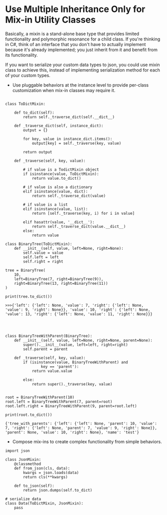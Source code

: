 # Use	Multiple	Inheritance	Only	for	Mix-in	Utility Classes


Basically, a mixin is a stand-alone base type that provides limited functionality and polymorphic resonance for a child class. If you're thinking in C#, think of an interface that you don't have to actually implement because it's already implemented; you just inherit from it and benefit from its functionality.

If you want to serialize your custom data types to json, you could use mixin class to achieve this, instead of implementing serialization method for each of your custom types.

* Use	pluggable	behaviors	at	the	instance	level	to	provide	per-class	customization when	mix-in	classes	may	require	it.

```

class ToDictMixin:

    def to_dict(self):
        return self._traverse_dict(self.__dict__)

    def _traverse_dict(self, instance_dict):
        output = {}

        for key, value in instance_dict.items():
            output[key] = self._traverse(key, value)

        return output

    def _traverse(self, key, value):

        # if value is a TodictMixin object
        if isinstance(value, ToDictMixin):
            return value.to_dict()

        # if value is also a dictionary
        elif isinstance(value, dict):
            return self._traverse_dict(value)

        # if value is a list
        elif isinstance(value, list):
            return [self._traverse(key, i) for i in value]

        elif hasattr(value, '__dict__'):
            return self._traverse_dict(value.__dict__)
        else:
            return value

class BinaryTree(ToDictMixin):
    def __init__(self, value, left=None, right=None):
        self.value = value
        self.left = left
        self.right = right

tree = BinaryTree(
    10,
    left=BinaryTree(7, right=BinaryTree(9)),
    right=BinaryTree(13, right=BinaryTree(11))
)

print(tree.to_dict())

>>>{'left': {'left': None, 'value': 7, 'right': {'left': None, 'value': 9, 'right': None}}, 'value': 10, 'right': {'left': None, 'value': 13, 'right': {'left': None, 'value': 11, 'right': None}}}




class BinaryTreeWithParent(BinaryTree):
    def __init__(self, value, left=None, right=None, parent=None):
        super().__init__(value, left=left, right=right)
        self.parent = parent

    def _traverse(self, key, value):
        if (isinstance(value, BinaryTreeWithParent) and
                key == 'parent'):
            return value.value

        else:
            return super()._traverse(key, value)


root = BinaryTreeWithParent(10)
root.left = BinaryTreeWithParent(7, parent=root)
root.left.right = BinaryTreeWithParent(9, parent=root.left)

print(root.to_dict())

{'tree_with_parents': {'left': {'left': None, 'parent': 10, 'value': 7, 'right': {'left': None, 'parent': 7, 'value': 9, 'right': None}}, 'parent': None, 'value': 10, 'right': None}, 'name': 'test'}
```

* Compose	mix-ins	to	create	complex	functionality	from	simple	behaviors.

```
import json

class JsonMixin:
    @classmethod
    def from_json(cls, data):
        kwargs = json.loads(data)
        return cls(**kwargs)

    def to_json(self):
        return json.dumps(self.to_dict)

# serialize data
class Data(ToDictMixin, JsonMixin):
    pass
```